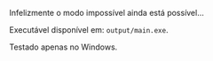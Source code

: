 Infelizmente o modo impossível ainda está possível...

Executável disponível em: `output/main.exe`.

Testado apenas no Windows.